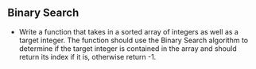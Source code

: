 ## Binary Search

- Write a function that takes in a sorted array of integers as well as a target integer. The function should use the Binary Search algorithm to determine if the target integer is contained in the array and should return its index if it is, otherwise return -1.